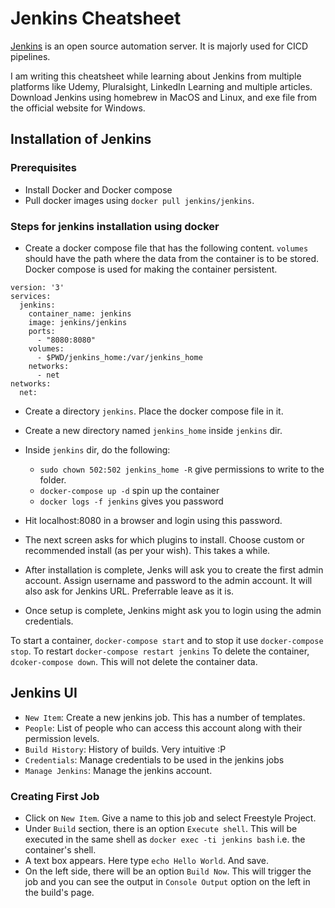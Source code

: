 # Jenkins Cheatsheet
[Jenkins](https://www.jenkins.io/) is an open source automation server. It is majorly used for CICD pipelines. 

I am writing this cheatsheet while learning about Jenkins from multiple platforms like Udemy, Pluralsight, LinkedIn Learning and multiple articles.
Download Jenkins using homebrew in MacOS and Linux, and exe file from the official website for Windows.

## Installation of Jenkins

### Prerequisites
* Install Docker and Docker compose
* Pull docker images using `docker pull jenkins/jenkins`. 

### Steps for jenkins installation using docker
* Create a docker compose file that has the following content. `volumes` should have the path where the data from the container is to be stored. 
Docker compose is used for making the container persistent. 
```
version: '3'
services:
  jenkins:
    container_name: jenkins
    image: jenkins/jenkins
    ports:
      - "8080:8080"
    volumes:
      - $PWD/jenkins_home:/var/jenkins_home
    networks:
      - net
networks:
  net:
```

* Create a directory `jenkins`. Place the docker compose file in it. 
* Create a new directory named `jenkins_home` inside `jenkins` dir. 
* Inside `jenkins` dir, do the following:
  * `sudo chown 502:502 jenkins_home -R` give permissions to write to the folder.
  * `docker-compose up -d` spin up the container
  * `docker logs -f jenkins` gives you password

* Hit localhost:8080 in a browser and login using this password.
* The next screen asks for which plugins to install. Choose custom or recommended install (as per your wish). This takes a while.
* After installation is complete, Jenks will ask you to create the first admin account. Assign username and password to the admin account. It will also ask for Jenkins URL. Preferrable leave as it is.
* Once setup is complete, Jenkins might ask you to login using the admin credentials.

To start a container, `docker-compose start` and to stop it use `docker-compose stop`.
To restart `docker-compose restart jenkins`
To delete the container, `dcoker-compose down`. This will not delete the container data.

## Jenkins UI
* `New Item`: Create a new jenkins job. This has a number of templates.
* `People`: List of people who can access this account along with their permission levels.
* `Build History`: History of builds. Very intuitive :P
* `Credentials`: Manage credentials to be used in the jenkins jobs
* `Manage Jenkins`: Manage the jenkins account.

### Creating First Job
* Click on `New Item`. Give a name to this job and select Freestyle Project.
* Under `Build` section, there is an option `Execute shell`. This will be executed in the same shell as `docker exec -ti jenkins bash` i.e. the container's shell.
* A text box appears. Here type `echo Hello World`. And save.
* On the left side, there will be an option `Build Now`. This will trigger the job and you can see the output in `Console Output` option on the left in the build's page.
